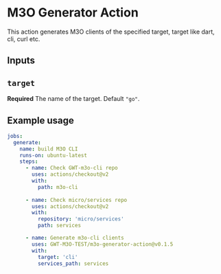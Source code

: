 # M3O Generator Action

This action generates M3O clients of the specified target, target like dart, cli, curl etc.

## Inputs

## `target`

**Required** The name of the target. Default `"go"`.

<!-- ## Outputs

## `success`

The result of this Action -->

## Example usage

```yaml
jobs:
  generate:
    name: build M3O CLI
    runs-on: ubuntu-latest
    steps:
      - name: Check GWT-m3o-cli repo
        uses: actions/checkout@v2
        with:
          path: m3o-cli
        
      - name: Check micro/services repo
        uses: actions/checkout@v2
        with:
          repository: 'micro/services'
          path: services

      - name: Generate m3o-cli clients
        uses: GWT-M3O-TEST/m3o-generator-action@v0.1.5
        with:
          target: 'cli'
          services_path: services
```
